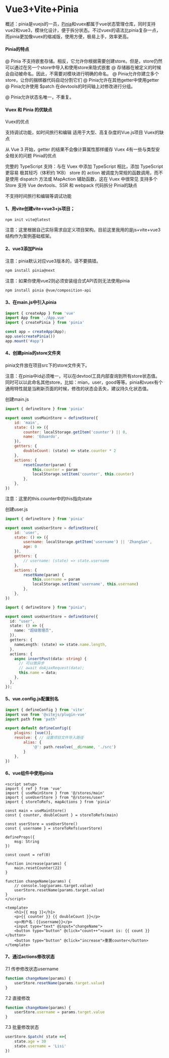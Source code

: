 # Vue3+Vite+Pinia

概述：pinia是vuejs的一员，[Pinia](https://pinia.vuejs.org/introduction.html)和vuex都属于vue状态管理仓库，同时支持vue2和vue3，模块化设计，便于拆分状态。不过vuex的语法比pinia复杂一点，而pinia更加像vuex的缩减版，使用方便，极易上手，效率更高。



#### Pinia的特点

@ Pinia 不支持嵌套存储。相反，它允许你根据需要创建store。但是，store仍然可以通过在另一个store中导入和使用store来隐式嵌套
@ 存储器在被定义的时候会自动被命名。因此，不需要对模块进行明确的命名。
@ Pinia允许你建立多个store，让你的捆绑器代码自动分割它们
@ Pinia允许在其他getter中使用getter
@ Pinia允许使用 $patch 在devtools的时间轴上对修改进行分组。

@ Pinia允许状态名唯一，不重复。



#### Vuex 和 Pinia 的优缺点

Vuex的优点

支持调试功能，如时间旅行和编辑
适用于大型、高复杂度的Vue.js项目
Vuex的缺点

从 Vue 3 开始，getter 的结果不会像计算属性那样缓存
Vuex 4有一些与类型安全相关的问题
Pinia的优点

完整的 TypeScript 支持：与在 Vuex 中添加 TypeScript 相比，添加 TypeScript 更容易
极其轻巧（体积约 1KB）
store 的 action 被调度为常规的函数调用，而不是使用 dispatch 方法或 MapAction 辅助函数，这在 Vuex 中很常见
支持多个Store
支持 Vue devtools、SSR 和 webpack 代码拆分
Pinia的缺点

不支持时间旅行和编辑等调试功能

#### 1、用vite创建vite+vue3+js项目；

```bash
npm init vite@latest
```

注意：这里根据自己实际需求自定义项目架构。目前这里我用的是js+vite+vue3结构作为案例基础框架。

#### 2、vue3添加Pinia

注意：pinia默认对应vue3版本的，请不要搞错。

```bash
npm install pinia@next
```

注意：如果你使用vue2则必须安装组合式API否则无法使用pinia

```bash
npm install pinia @vue/composition-api
```

#### 3、在main.js中引入pinia

```js
import { createApp } from 'vue'
import App from './App.vue'
import { createPinia } from 'pinia'

const app = createApp(App);
app.use(createPinia())
app.mount('#app')
```

#### 4、创建pinia的store文件夹

pinia文件放在项目src下的store文件夹下。

注意：在pinia中id必须唯一，可以在devtool工具内部查询到所有store状态值。同时可以以此命名其他store，比如：mian，user，good等等。pinia和vuex有个通用特性就是当刷新页面的时候，修改的状态会丢失，建议持久化状态值。

创建main.js

```javascript
import { defineStore } from 'pinia'

export const useMainStore = defineStore({
    id: 'main',
    state: () => ({
        counter: localStorage.getItem('counter') || 0,
        name: 'Eduardo',
    }),
    getters: {
        doubleCount: (state) => state.counter * 2
    },
    actions: {
        resetCounter(param) {
            this.counter = param
            localStorage.setItem('counter', this.counter)
        },
    },
})
```

注意：这里的this.counter中的this指向state

创建user.js

```javascript
import { defineStore } from 'pinia'

export const useUserStore = defineStore({
    id: 'user',
    state: () => ({
        username: localStorage.getItem('username') || 'ZhangSan',
        age: 0
    }),
    getters: {
        // username: (state) => state.username
    },
    actions: {
        resetName(param) {
            this.username = param
            localStorage.setItem('username', this.username)
        },
    },
})
```

```ts
import { defineStore } from "pinia";

export const useUserStore = defineStore({
  id: "user",
  state: () => ({
    name: "超级管理员",
  }),
  getters: {
    nameLength: (state) => state.name.length,
  },
  actions: {
    async insertPost(data: string) {
      // 可以做异步
      // await doAjaxRequest(data);
      this.name = data;
    },
  },
});
```

#### 5、vue.config.js配置别名

```javascript
import { defineConfig } from 'vite'
import vue from '@vitejs/plugin-vue'
import path from 'path'

export default defineConfig({
    plugins: [vue()],
    resolve: { // 设置项目文件导入路径
        alias: {
            '@': path.resolve(__dirname, './src')
        }
    },
})
```

#### 6、vue组件中使用pinia

```vue
<script setup>
import { ref } from 'vue'
import { useMainStore } from '@/stores/main'
import { useUserStore } from "@/stores/user"
import { storeToRefs, mapActions } from 'pinia'

const main = useMainStore()
const { counter, doubleCount } = storeToRefs(main)

const userStore = useUserStore()
const { username } = storeToRefs(userStore)

defineProps({
    msg: String
})

const count = ref(0)

function increase(params) {
    main.resetCounter(22)
}

function changeName(params) {
    // console.log(params.target.value)
    userStore.resetName(params.target.value)
}
</script>

<template>
    <h1>{{ msg }}</h1>
    <p>{{ counter }} {{ doubleCount }}</p>
    <p>用户名：{{username}}</p>
    <input type="text" @input="changeName">
    <button type="button" @click="count++">count is: {{ count }}</button>
    <button type="button" @click="increase">重置counter</button>
</template>
```

#### 7、通过actions修改状态

7.1  传参修改状态username

```js
function changeName(params) {
    userStore.resetName(params.target.value)
}
```

7.2  直接修改

```js
function changeName(params) {
    userStore.username = params.target.value
}
```

7.3  批量修改状态

```js
userStore.$patch( state =>{
    state.age = 30
    state.username = 'Lisi'
})
```

